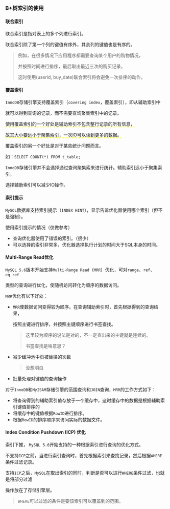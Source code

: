 ### B+树索引的使用

#### 联合索引

联合索引是指对表上的多个列进行索引。

联合索引除了第一个列的键值有序外，其余列的键值也是有序的。

> 例如，在很多情况下应用程序都需要查询某个用户的购物情况，
>
> 并按照时间进行排序，最后取出最近三次的购买记录，
>
> 这时使用(userid, buy_date)联合索引将会避免一次排序的动作。



#### 覆盖索引

`InnoDB`存储引擎支持覆盖索引（`covering index`，覆盖索引），即从辅助索引中

就可以得到查询的记录，而不需要查询聚集索引中的记录。

<span style="border-bottom:2px dashed yellow;">使用覆盖索引的一个好处是辅助索引不包含整行记录的所有信息，</span>

<span style="border-bottom:2px dashed yellow;">故其大小要远小于聚集索引，一次IO可以读到更多的数据。</span>

覆盖索引的另一个好处是对于某些统计问题而言。

如：`SELECT COUNT(*) FROM t_table;`

`InnoDB`存储引擎并不会选择通过查询聚集索来进行统计。辅助索引远小于聚集索引，

选择辅助索引可以减少IO操作。



#### 索引提示

`MySQL`数据库支持索引提示（`INDEX HINT`），显示告诉优化器使用哪个索引（但不是强制）。

使用索引提示的情况（仅做参考）

* 查询优化器使用了错误的索引。（很少）
* 可以选择的索引非常多，优化器选择执行计划的时间大于SQL本身的时间。



#### Multi-Range Read优化

`MySQL 5.6`版本开始支持`Multi-Range Read`（`MRR`）优化，可对`range`、`ref`、`eq_ref`

类型的查询进行优化，使随机访问转化为顺序的数据访问。

`MRR`优化有以下好处：

* `MRR`使数据访问变得较为顺序。在查询辅助索引时，首先根据得到的查询结果，

  按照主键进行排序，并按照主键顺序进行书签查找。

  > 这里较为顺序的说法是对的，不一定查出来的主键就是连续的。
  >
  > 书签查找是啥意思？

* 减少缓冲池中页被替换的次数

  > 没想明白

* 批量处理对键值的查询操作

对于`InnoDB`和`MyISAM`存储引擎的范围查询和`JOIN`查询，`MRR`的工作方式如下：

* 将查询得到的辅助索引值存放于一个缓存中，这时缓存中的数据是根据辅助索引键值排序的
* 将缓存中的键值根据`RowID`进行排序。
* 根据`RowID`的排序顺序来访问实际的数据文件。



#### Index Condition Pushdown (ICP) 优化

索引下推， `MySQL 5.6`开始支持的一种根据索引进行查询的优化方式。

不支持`ICP`之前，当进行索引查询时，首先根据索引来查找记录，然后根据`WHERE`条件过滤记录。

支持`ICP`之后，`MySQL`在取出索引的同时，判断是否可以进行`WHERE`条件过滤，也就是将部分过滤

操作放在了存储引擎层。

> `WHERE`可以过滤的条件是要该索引可以覆盖到的范围。
